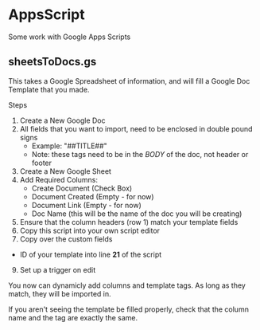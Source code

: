 # AppsScript
Some work with Google Apps Scripts

## sheetsToDocs.gs

This takes a Google Spreadsheet of information, and will fill a Google Doc Template that you made. 

Steps
1) Create a New Google Doc
2) All fields that you want to import, need to be enclosed in double pound signs
    -  Example: "##TITLE##"
    -  Note: these tags need to be in the _BODY_ of the doc, not header or footer
3) Create a New Google Sheet
4) Add Required Columns:
    - Create Document (Check Box)
    - Document Created (Empty - for now)
    - Document Link (Empty - for now)
    - Doc Name (this will be the name of the doc you will be creating)
6) Ensure that the column headers (row 1) match your template fields
7) Copy this script into your own script editor
8) Copy over the custom fields
  - ID of your template into line __21__ of the script 
9) Set up a trigger on edit

You now can dynamicly add columns and template tags. As long as they match, they will be imported in. 

If you aren't seeing the template be filled properly, check that the column name and the tag are exactly the same.
